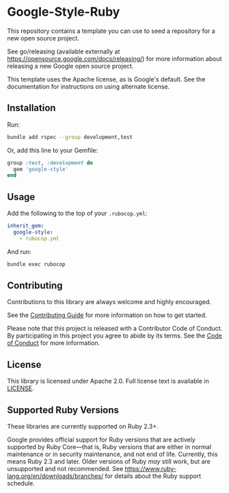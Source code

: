 # Google-Style-Ruby

This repository contains a template you can use to seed a repository for a
new open source project.

See go/releasing (available externally at
https://opensource.google.com/docs/releasing/) for more information about
releasing a new Google open source project.

This template uses the Apache license, as is Google's default.  See the
documentation for instructions on using alternate license.

## Installation

Run:

```bash
bundle add rspec --group development,test
```

Or, add this line to your Gemfile:

```ruby
group :test, :development do
  gem 'google-style'
end
```

## Usage

Add the following to the top of your `.rubocop.yml`:

```yaml
inherit_gem:
  google-style:
    - rubocop.yml
```

And run:

```bash
bundle exec rubocop
```

## Contributing

Contributions to this library are always welcome and highly encouraged.

See the [Contributing
Guide](CONTRIBUTING.md)
for more information on how to get started.

Please note that this project is released with a Contributor Code of Conduct. By
participating in this project you agree to abide by its terms. See the [Code of
Conduct](CODE_OF_CONDUCT.md)
for more information.

## License

This library is licensed under Apache 2.0. Full license text is available in
[LICENSE](LICENSE).

## Supported Ruby Versions

These libraries are currently supported on Ruby 2.3+.

Google provides official support for Ruby versions that are actively supported
by Ruby Core—that is, Ruby versions that are either in normal maintenance or
in security maintenance, and not end of life. Currently, this means Ruby 2.3
and later. Older versions of Ruby _may_ still work, but are unsupported and not
recommended. See https://www.ruby-lang.org/en/downloads/branches/ for details
about the Ruby support schedule.
